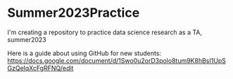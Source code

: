 # Summer2023Practice
I'm creating a repository to practice data science research as a TA, summer2023


Here is a guide about using GitHub for new students: https://docs.google.com/document/d/1Swo0u2orD3polo8tum9K8hBsI1UpSGzQelqXcFgRFNQ/edit 
